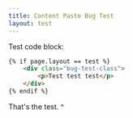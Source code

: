 ```yaml
---
title: Content Paste Bug Test
layout: test
---
```

Test code block:

```html
{% if page.layout == test %}
    <div class="bug-test-class">
        <p>Test test test</p>
    </div>
{% endif %}
```

That's the test. ^

